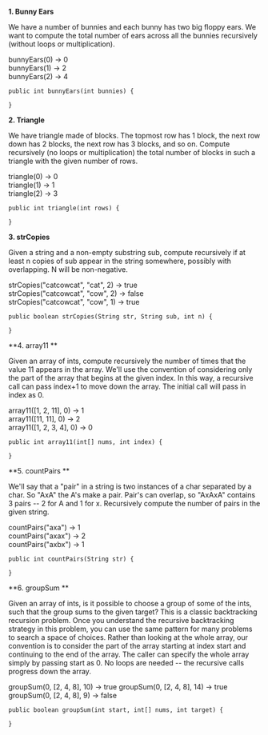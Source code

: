 **1. Bunny Ears**


We have a number of bunnies and each bunny has two big floppy ears. We want to compute the total number of ears across all the bunnies recursively (without loops or multiplication).


bunnyEars(0) → 0  
bunnyEars(1) → 2  
bunnyEars(2) → 4  

```
public int bunnyEars(int bunnies) {
  
}
```

**2. Triangle**

We have triangle made of blocks. The topmost row has 1 block, the next row down has 2 blocks, the next row has 3 blocks, and so on. Compute recursively (no loops or multiplication) the total number of blocks in such a triangle with the given number of rows.


triangle(0) → 0  
triangle(1) → 1  
triangle(2) → 3  

```
public int triangle(int rows) {
  
}
```

**3. strCopies**

Given a string and a non-empty substring sub, compute recursively if at least n copies of sub appear in the string somewhere, possibly with overlapping. N will be non-negative.


strCopies("catcowcat", "cat", 2) → true  
strCopies("catcowcat", "cow", 2) → false  
strCopies("catcowcat", "cow", 1) → true  

```
public boolean strCopies(String str, String sub, int n) {
  
}
```

**4. array11 **

Given an array of ints, compute recursively the number of times that the value 11 appears in the array. We'll use the convention of considering only the part of the array that begins at the given index. In this way, a recursive call can pass index+1 to move down the array. The initial call will pass in index as 0.


array11([1, 2, 11], 0) → 1  
array11([11, 11], 0) → 2  
array11([1, 2, 3, 4], 0) → 0  

```
public int array11(int[] nums, int index) {
  
}
```

**5. countPairs  **

We'll say that a "pair" in a string is two instances of a char separated by a char. So "AxA" the A's make a pair. Pair's can overlap, so "AxAxA" contains 3 pairs -- 2 for A and 1 for x. Recursively compute the number of pairs in the given string.


countPairs("axa") → 1  
countPairs("axax") → 2  
countPairs("axbx") → 1  

```
public int countPairs(String str) {
  
}

```

**6. groupSum  **

Given an array of ints, is it possible to choose a group of some of the ints, such that the group sums to the given target? This is a classic backtracking recursion problem. Once you understand the recursive backtracking strategy in this problem, you can use the same pattern for many problems to search a space of choices. Rather than looking at the whole array, our convention is to consider the part of the array starting at index start and continuing to the end of the array. The caller can specify the whole array simply by passing start as 0. No loops are needed -- the recursive calls progress down the array.

groupSum(0, [2, 4, 8], 10) → true
groupSum(0, [2, 4, 8], 14) → true
groupSum(0, [2, 4, 8], 9) → false


```
public boolean groupSum(int start, int[] nums, int target) {
  
}
```
